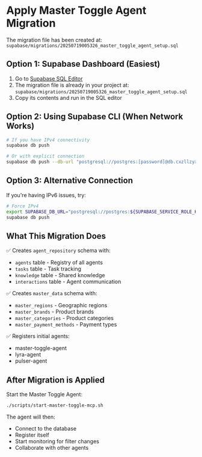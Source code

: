 # Apply Master Toggle Agent Migration

The migration file has been created at:
`supabase/migrations/20250719005326_master_toggle_agent_setup.sql`

## Option 1: Supabase Dashboard (Easiest)

1. Go to [Supabase SQL Editor](https://supabase.com/dashboard/project/cxzllzyxwpyptfretryc/sql/new)
2. The migration file is already in your project at:
   `supabase/migrations/20250719005326_master_toggle_agent_setup.sql`
3. Copy its contents and run in the SQL editor

## Option 2: Using Supabase CLI (When Network Works)

```bash
# If you have IPv4 connectivity
supabase db push

# Or with explicit connection
supabase db push --db-url "postgresql://postgres:[password]@db.cxzllzyxwpyptfretryc.supabase.co:5432/postgres"
```

## Option 3: Alternative Connection

If you're having IPv6 issues, try:
```bash
# Force IPv4
export SUPABASE_DB_URL="postgresql://postgres:${SUPABASE_SERVICE_ROLE_KEY}@db.cxzllzyxwpyptfretryc.supabase.co:5432/postgres?sslmode=require"
supabase db push
```

## What This Migration Does

✅ Creates `agent_repository` schema with:
- `agents` table - Registry of all agents
- `tasks` table - Task tracking
- `knowledge` table - Shared knowledge
- `interactions` table - Agent communication

✅ Creates `master_data` schema with:
- `master_regions` - Geographic regions
- `master_brands` - Product brands  
- `master_categories` - Product categories
- `master_payment_methods` - Payment types

✅ Registers initial agents:
- master-toggle-agent
- lyra-agent
- pulser-agent

## After Migration is Applied

Start the Master Toggle Agent:
```bash
./scripts/start-master-toggle-mcp.sh
```

The agent will then:
- Connect to the database
- Register itself
- Start monitoring for filter changes
- Collaborate with other agents